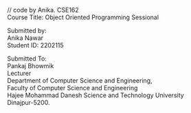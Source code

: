 // code by Anika.
CSE162<br>
Course Title: Object Oriented Programming Sessional</p>

<p>Submitted by: <br>
Anika Nawar<br>
Student ID: 2202115</p>

<p>Submitted To:<br>
Pankaj Bhowmik<br>
Lecturer<br>
Department of Computer Science and Engineering,<br>
Faculty of Computer Science and Engineering<br>
Hajee Mohammad Danesh Science and Technology University<br>
Dinajpur-5200.</p>
